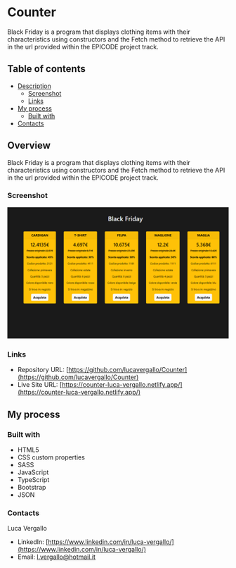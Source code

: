 # Counter
Black Friday is a program that displays clothing items with their characteristics using constructors and the Fetch method to retrieve the API in the url provided within the EPICODE project track.

## Table of contents

- [Description](#overview)
  - [Screenshot](#screenshot)
  - [Links](#links)
- [My process](#my-process)
  - [Built with](#built-with)
- [Contacts](#contacts)



## Overview

Black Friday is a program that displays clothing items with their characteristics using constructors and the Fetch method to retrieve the API in the url provided within the EPICODE project track.

### Screenshot

![](./asset/IMG/black-friday.png)



### Links

- Repository URL: [https://github.com/lucavergallo/Counter](https://github.com/lucavergallo/Counter)
- Live Site URL: [https://counter-luca-vergallo.netlify.app/](https://counter-luca-vergallo.netlify.app/)

## My process

### Built with

- HTML5
- CSS custom properties
- SASS
- JavaScript
- TypeScript
- Bootstrap
- JSON


### Contacts

Luca Vergallo

- LinkedIn: [https://www.linkedin.com/in/luca-vergallo/](https://www.linkedin.com/in/luca-vergallo/)
- Email: l.vergallo@hotmail.it
